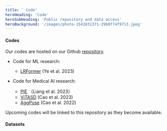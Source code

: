 ```yaml
---
title: ' Code'
heroHeading: 'Code'
heroSubHeading: 'Public repository and data access'
heroBackground: '/images/photo-1542831371-29b0f74f9713.jpeg'
---
```


#### Codes

Our codes are hosted on our Github [repository](https://github.com/pediamedai). 

- Code for ML research: 
  * [LRFormer](https://github.com/PediaMedAI/LRFormer) (Ye et al. 2023) 

- Code for Medical AI research: 
  * [PIE](https://github.com/irohxu/pie) （Liang et al. 2023）
  * [ViTASD](https://github.com/PediaMedAI/ViTASD) (Cao et al. 2023) 
  * [AggPose](https://github.com/PediaMedAI/AggPose) (Cao et al. 2022) 


Upcoming codes will be linked to this repository as they become available.

#### Datasets

